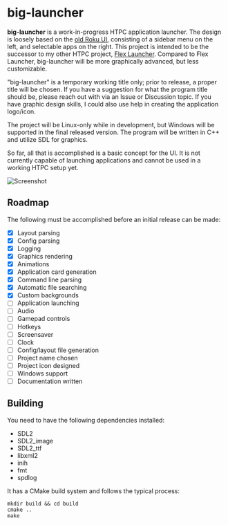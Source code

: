 # big-launcher
**big-launcher** is a work-in-progress HTPC application launcher. The design is loosely based on the [old Roku UI](https://www.techhive.com/wp-content/uploads/2022/01/rokuui-100899030-orig.jpg), consisting of a sidebar menu on the left, and selectable apps on the right. This project is intended to be the successor to my other HTPC project, [Flex Launcher](https://github.com/complexlogic/flex-launcher). Compared to Flex Launcher, big-launcher will be more graphically advanced, but less customizable. 

"big-launcher" is a temporary working title only; prior to release, a proper title will be chosen. If you have a suggestion for what the program title should be, please reach out with via an Issue or Discussion topic. If you have graphic design skills, I could also use help in creating the application logo/icon.

The project will be Linux-only while in development, but Windows will be supported in the final released version. The program will be written in C++ and utilize SDL for graphics.

So far, all that is accomplished is a basic concept for the UI. It is not currently capable of launching applications and cannot be used in a working HTPC setup yet.

![Screenshot](https://user-images.githubusercontent.com/95071366/179386158-4629b685-3f87-4d5f-82a5-dc513b8cf3c8.png)

## Roadmap
The following must be accomplished before an initial release can be made:
- [x] Layout parsing
- [x] Config parsing
- [x] Logging
- [x] Graphics rendering
- [x] Animations
- [x] Application card generation
- [x] Command line parsing
- [x] Automatic file searching
- [x] Custom backgrounds
- [ ] Application launching
- [ ] Audio
- [ ] Gamepad controls
- [ ] Hotkeys
- [ ] Screensaver
- [ ] Clock
- [ ] Config/layout file generation
- [ ] Project name chosen
- [ ] Project icon designed
- [ ] Windows support
- [ ] Documentation written

## Building
You need to have the following dependencies installed:
- SDL2
- SDL2_image
- SDL2_ttf
- libxml2
- inih
- fmt
- spdlog

It has a CMake build system and follows the typical process:
```
mkdir build && cd build
cmake ..
make
```

